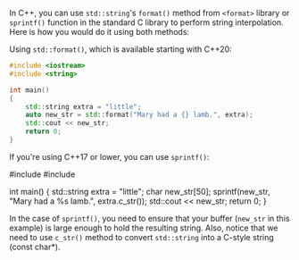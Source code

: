In C++, you can use `std::string`'s `format()` method from `<format>` library or `sprintf()` function in the standard C library to perform string interpolation. Here is how you would do it using both methods:

Using `std::format()`, which is available starting with C++20:
```cpp
#include <iostream>
#include <string>

int main()
{
    std::string extra = "little";
    auto new_str = std::format("Mary had a {} lamb.", extra);
    std::cout << new_str;
    return 0;
}
```

If you're using C++17 or lower, you can use `sprintf()`:

#include <iostream>
#include <cstdio>

int main()
{
    std::string extra = "little";
    char new_str[50];
    sprintf(new_str, "Mary had a %s lamb.", extra.c_str());
    std::cout << new_str;
    return 0;
}

In the case of `sprintf()`, you need to ensure that your buffer (`new_str` in this example) is large enough to hold the resulting string. Also, notice that we need to use `c_str()` method to convert `std::string` into a C-style string (const char*).
